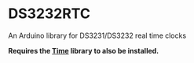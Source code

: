 # DS3232RTC
An Arduino library for DS3231/DS3232 real time clocks

**Requires the [Time](https://github.com/PaulStoffregen/Time) library to also be installed.**
